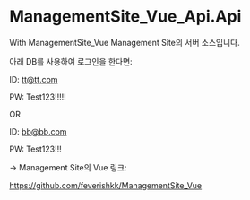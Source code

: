 # ManagementSite_Vue_Api.Api
With ManagementSite_Vue
Management Site의 서버 소스입니다.

아래 DB를 사용하여 로그인을 한다면:


ID: tt@tt.com 

PW: Test123!!!!!

OR

ID: bb@bb.com 

PW: Test123!!!

-> Management Site의 Vue 링크: 

https://github.com/feverishkk/ManagementSite_Vue
